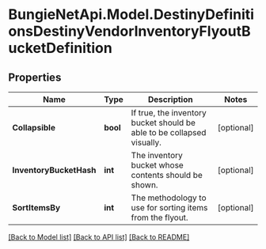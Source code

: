 
# BungieNetApi.Model.DestinyDefinitionsDestinyVendorInventoryFlyoutBucketDefinition

## Properties

Name | Type | Description | Notes
------------ | ------------- | ------------- | -------------
**Collapsible** | **bool** | If true, the inventory bucket should be able to be collapsed visually. | [optional] 
**InventoryBucketHash** | **int** | The inventory bucket whose contents should be shown. | [optional] 
**SortItemsBy** | **int** | The methodology to use for sorting items from the flyout. | [optional] 

[[Back to Model list]](../README.md#documentation-for-models)
[[Back to API list]](../README.md#documentation-for-api-endpoints)
[[Back to README]](../README.md)

